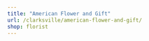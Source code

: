 ```yaml
---
title: "American Flower and Gift"
url: /clarksville/american-flower-and-gift/
shop: florist
---
```

